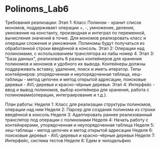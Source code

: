 # Polinoms_Lab6
Требования реализации:
Этап 1: 
Класс Полином - хранит список мономов, поддерживает операции +, -, умножение, деление, умножение на константу, производная и интеграл по переменной, вычисления значений в точке. 
Для мономов реализровать класс и операции сложения и умножения. Полиномы будут получаться из обработанной строки введённой в консоль.
Этап 2: 
Операции над полиномами, с использованием транслятора из лабы номер 4. 
Этап 3: 
"База данных", реализовать 6 разных контейнеров для хранения полиномов и мономов и удобного их вывода. Контейнеры должны поддерживать вставку, удаление, поиск и иметь итератор. Типы контейрнеров: упорядоченная и неупорядоченная таблица, хеш-таблицы - метод цепочек и  метод открытой адресации, поисковые деревья - AVL-деревья и красно-чёрные деревья. 
Этап 4: 
Интерфейс - ввод и вывод полиномов, выбор контейнера для хранения, работа с полиномами(операции, интеграирование и т.д.). 

  План работы:
  Неделя 1: Класс для реализации структуры полиномов, операции над ним
  Неделя 2: Парсер для создания полинома из строки введённой в консоль
  Неделя 3: Адаптировать раннее реализованный транслятор под операции с полиномами
  Неделя 4: Начать работу с контейнрерами, упорядоченная и неупорядоченная таблица
  Неделя 5: хеш-таблицы - метод цепочек и  метод открытой адресации
  Неделя 6:  поисковые деревья - AVL-деревья и красно-чёрные деревья
  Неделя 7: Интерфейс, система тестов 
  Неделя 8: Едем в чилодельфию
